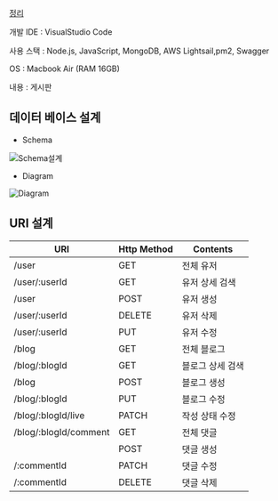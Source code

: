 [정리](https://humane-map-4ba.notion.site/Restful-board-example-100dccee74b149e2be157e85f1973ecd)

개발 IDE : VisualStudio Code

사용 스택 : Node.js, JavaScript, MongoDB, AWS Lightsail,pm2, Swagger

OS : Macbook Air (RAM 16GB)

내용 : 게시판

## 데이터 베이스 설계

- Schema

![Schema설계](https://user-images.githubusercontent.com/74170593/221196846-41260568-b90a-4803-acac-e371bafdd392.png)

- Diagram

![Diagram](https://user-images.githubusercontent.com/74170593/221196945-32aecb86-921b-4f23-9213-ba6278b32a9d.png)

## URI 설계

| URI | Http Method | Contents |
| --- | --- | --- |
| /user | GET | 전체 유저 |
| /user/:userId | GET | 유저 상세 검색 |
| /user | POST | 유저 생성 |
| /user/:userId | DELETE | 유저 삭제 |
| /user/:userId | PUT | 유저 수정 |
| /blog | GET | 전체 블로그 |
| /blog/:blogId | GET | 블로그 상세 검색 |
| /blog | POST | 블로그 생성 |
| /blog/:blogId | PUT | 블로그 수정 |
| /blog/:blogId/live | PATCH | 작성 상태 수정 |
| /blog/:blogId/comment | GET | 전체 댓글 |
|  | POST | 댓글 생성 |
| /:commentId | PATCH | 댓글 수정 |
| /:commentId | DELETE | 댓글 삭제 |
